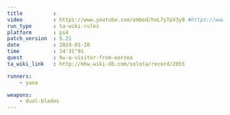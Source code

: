 ```yaml
---
title          :
video          : https://www.youtube.com/embed/hnL7yTpV3y8 #https://www.youtube.com/watch?v=hnL7yTpV3y8
run_type       : ta-wiki-rules
platform       : ps4
patch_version  : 5.21
date           : 2019-01-10
time           : 14'31"91
quest          : 9★-a-visitor-from-eorzea
ta_wiki_link   : http://mhw.wiki-db.com/solota/record/2055

runners:
    - yana

weapons:
    - dual-blades
---
```

